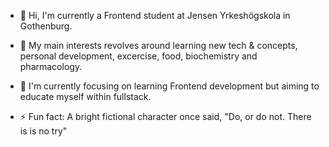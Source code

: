 - 👋 Hi, I'm currently a Frontend student at Jensen Yrkeshögskola in Gothenburg.
- 👀 My main interests revolves around learning new tech & concepts, personal development, excercise, food, biochemistry and pharmacology.
- 🌱 I'm currently focusing on learning Frontend development but aiming to educate myself within fullstack.

- ⚡ Fun fact: A bright fictional character once said, "Do, or do not. There is is no try" 

<!---
Smustus/Smustus is a ✨ special ✨ repository because its `README.md` (this file) appears on your GitHub profile.
You can click the Preview link to take a look at your changes.
--->
